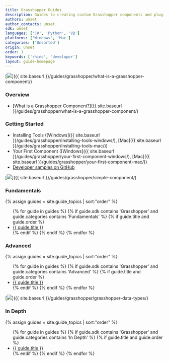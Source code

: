 ```yaml
---
title: Grasshopper Guides
description: Guides to creating custom Grasshopper components and plugins.
authors: unset
author_contacts: unset
sdk: unset
languages: ['C#', 'Python', 'VB']
platforms: ['Windows', 'Mac']
categories: ['Unsorted']
origin: unset
order: 1
keywords: ['rhino', 'developer']
layout: guide-homepage
---
```


<!--the .snagit project for this image can be found next to the image -->
[<img src="{{ site.baseurl }}/images/grasshopper-guides-col1.png">]({{ site.baseurl }}/guides/grasshopper/what-is-a-grasshopper-component/)

### Overview

- [What is a Grasshopper Component?]({{ site.baseurl }}/guides/grasshopper/what-is-a-grasshopper-component/)

### Getting Started

- Installing Tools ([Windows]({{ site.baseurl }}/guides/grasshopper/installing-tools-windows/), [Mac]({{ site.baseurl }}/guides/grasshopper/installing-tools-mac/))
- Your First Component ([Windows]({{ site.baseurl }}/guides/grasshopper/your-first-component-windows/), [Mac]({{ site.baseurl }}/guides/grasshopper/your-first-component-mac/))
- [Developer samples on GitHub](https://github.com/mcneel/rhino-developer-samples)

<!--column-->

<!--the .snagit project for this image can be found next to the image -->
[<img src="{{ site.baseurl }}/images/grasshopper-guides-col2.png">]({{ site.baseurl }}/guides/grasshopper/simple-component/)

### Fundamentals

<div class="trigger">
  {% assign guides = site.guide_topics | sort:"order" %}
  <ul>
  {% for guide in guides %}
    {% if guide.sdk contains 'Grasshopper' and guide.categories contains 'Fundamentals' %}
      {% if guide.title and guide.order %}
        <li><a class="page-link" href="{{ guide.url | prepend: site.baseurl }}" title="{{ guide.description }}">{{ guide.title }}</a></li>
      {% endif %}
    {% endif %}
  {% endfor %}
  </ul>
</div>

### Advanced

<div class="trigger">
  {% assign guides = site.guide_topics | sort:"order" %}
  <ul>
  {% for guide in guides %}
    {% if guide.sdk contains 'Grasshopper' and guide.categories contains 'Advanced' %}
      {% if guide.title and guide.order %}
        <li><a class="page-link" href="{{ guide.url | prepend: site.baseurl }}" title="{{ guide.description }}">{{ guide.title }}</a></li>
      {% endif %}
    {% endif %}
  {% endfor %}
  </ul>
</div>

<!--column-->

<!--the .snagit project for this image can be found next to the image -->
[<img src="{{ site.baseurl }}/images/grasshopper-guides-col3.png">]({{ site.baseurl }}/guides/grasshopper/grasshopper-data-types/)

### In Depth

<div class="trigger">
  {% assign guides = site.guide_topics | sort:"order" %}
  <ul>
  {% for guide in guides %}
    {% if guide.sdk contains 'Grasshopper' and guide.categories contains 'In Depth' %}
      {% if guide.title and guide.order %}
        <li><a class="page-link" href="{{ guide.url | prepend: site.baseurl }}" title="{{ guide.description }}">{{ guide.title }}</a></li>
      {% endif %}
    {% endif %}
  {% endfor %}
  </ul>
</div>
